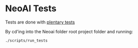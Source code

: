 # NeoAI Tests

Tests are done with
[plentary tests](https://github.com/nvim-lua/plenary.nvim/blob/master/TESTS_README.md)

By cd'ing into the Neoai folder root project folder and running:

```bash
./scripts/run_tests
```
